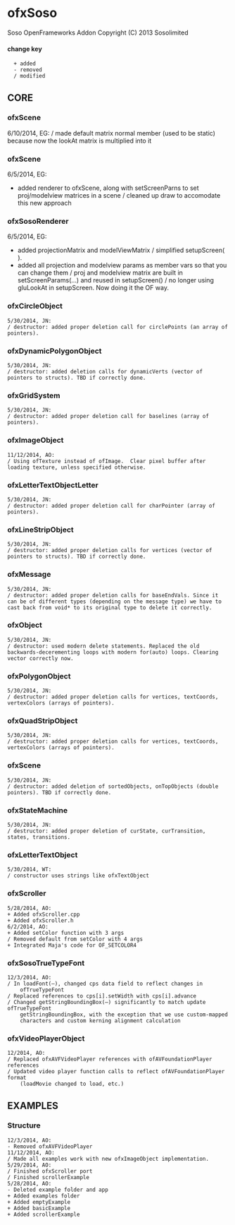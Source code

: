 ofxSoso
=======
Soso OpenFrameworks Addon
Copyright (C) 2013 Sosolimited

#### change key  
	  + added  
	  - removed  
	  / modified  


CORE
----



### ofxScene  
  6/10/2014, EG:
  / made default matrix normal member (used to be static) because now the lookAt matrix is multiplied into it

### ofxScene  
  6/5/2014, EG:
  + added renderer to ofxScene, along with setScreenParns to set proj/modelview matrices in a scene
  / cleaned up draw to accomodate this new approach

### ofxSosoRenderer  
  6/5/2014, EG:
  + added projectionMatrix and modelViewMatrix
  / simplified setupScreen( ). 
  + added all projection and modelview params as member vars so that you can change them
  / proj and modelview matrix are built in setScreenParams(...) and reused in setupScreen()
  / no longer using gluLookAt in setupScreen. Now doing it the OF way.

### ofxCircleObject
	5/30/2014, JN:
	/ destructor: added proper deletion call for circlePoints (an array of pointers).

### ofxDynamicPolygonObject
	5/30/2014, JN:
	/ destructor: added deletion calls for dynamicVerts (vector of pointers to structs). TBD if correctly done.

### ofxGridSystem
	5/30/2014, JN:
	/ destructor: added proper deletion call for baselines (array of pointers).

### ofxImageObject
	11/12/2014, AO:
	/ Using ofTexture instead of ofImage.  Clear pixel buffer after loading texture, unless specified otherwise.

### ofxLetterTextObjectLetter
	5/30/2014, JN:
	/ destructor: added proper deletion call for charPointer (array of pointers).

### ofxLineStripObject
	5/30/2014, JN:
	/ destructor: added proper deletion calls for vertices (vector of pointers to structs). TBD if correctly done.

### ofxMessage
	5/30/2014, JN:
	/ destructor: added proper deletion calls for baseEndVals. Since it can be of different types (depending on the message type) we have to cast back from void* to its original type to delete it correctly.

### ofxObject
	5/30/2014, JN:
	/ destructor: used modern delete statements. Replaced the old backwards-decerementing loops with modern for(auto) loops. Clearing vector correctly now.

### ofxPolygonObject
	5/30/2014, JN:
	/ destructor: added proper deletion calls for vertices, textCoords, vertexColors (arrays of pointers).

### ofxQuadStripObject
	5/30/2014, JN:
	/ destructor: added proper deletion calls for vertices, textCoords, vertexColors (arrays of pointers).

### ofxScene
	5/30/2014, JN:
	/ destructor: added deletion of sortedObjects, onTopObjects (double pointers). TBD if correctly done.

### ofxStateMachine
	5/30/2014, JN:
	/ destructor: added proper deletion of curState, curTransition, states, transitions.

### ofxLetterTextObject
	5/30/2014, WT:
	/ constructor uses strings like ofxTextObject

### ofxScroller
	5/28/2014, AO:
	+ Added ofxScroller.cpp
	+ Added ofxScroller.h
	6/2/2014, AO:
	+ Added setColor function with 3 args
	/ Removed default from setColor with 4 args
	+ Integrated Maja's code for OF_SETCOLOR4
	
### ofxSosoTrueTypeFont
	12/3/2014, AO:
	/ In loadFont(—), changed cps data field to reflect changes in
		ofTrueTypeFont
	/ Replaced references to cps[i].setWidth with cps[i].advance
	/ Changed getStringBoundingBox(—) significantly to match update ofTrueTypeFont
		getStringBoundingBox, with the exception that we use custom-mapped
		characters and custom kerning alignment calculation 
	


### ofxVideoPlayerObject
	12/2014, AO:
	/ Replaced ofxAVFVideoPlayer references with ofAVFoundationPlayer references
	/ Updated video player function calls to reflect ofAVFoundationPlayer format 
		(loadMovie changed to load, etc.)
		

EXAMPLES
----
### Structure
	12/3/2014, AO:
	- Removed ofxAVFVideoPlayer 
	11/12/2014, AO:
	/ Made all examples work with new ofxImageObject implementation.
 	5/29/2014, AO:
	/ Finished ofxScroller port
	/ Finished scrollerExample
	5/28/2014, AO:
	- Deleted example folder and app
	+ Added examples folder
	+ Added emptyExample
	+ Added basicExample
	+ Added scrollerExample
